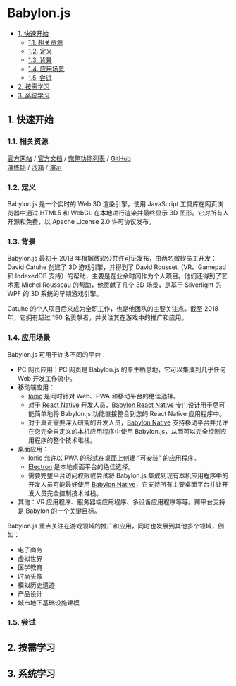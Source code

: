# Babylon.js<!-- omit in toc -->

- [1. 快速开始](#1-快速开始)
  - [1.1. 相关资源](#11-相关资源)
  - [1.2. 定义](#12-定义)
  - [1.3. 背景](#13-背景)
  - [1.4. 应用场景](#14-应用场景)
  - [1.5. 尝试](#15-尝试)
- [2. 按需学习](#2-按需学习)
- [3. 系统学习](#3-系统学习)

## 1. 快速开始

### 1.1. 相关资源

[官方网站](https://www.babylonjs.com) / [官方文档](https://doc.babylonjs.com) / [完整功能列表](https://www.babylonjs.com/specifications/) / [GitHub](https://github.com/BabylonJS)  
[演练场](https://playground.babylonjs.com) / [沙箱](https://sandbox.babylonjs.com) / [演示](https://www.babylonjs.com/community)

### 1.2. 定义

Babylon.js 是一个实时的 Web 3D 渲染引擎，使用 JavaScript 工具库在网页浏览器中通过 HTML5 和 WebGL 在本地进行渲染并最终显示 3D 图形。它对所有人开源和免费，以 Apache License 2.0 许可协议发布。

### 1.3. 背景

Babylon.js 最初于 2013 年根据微软公共许可证发布，由两名微软员工开发：David Catuhe 创建了 3D 游戏引擎，并得到了 David Rousset（VR、Gamepad 和 IndexedDB 支持）的帮助，主要是在业余时间作为个人项目。他们还得到了艺术家 Michel Rousseau 的帮助，他贡献了几个 3D 场景，是基于 Silverlight 的 WPF 的 3D 系统的早期游戏引擎。

Catuhe 的个人项目后来成为全职工作，也是他团队的主要关注点。截至 2018 年，它拥有超过 190 名贡献者，并关注其在游戏中的推广和应用。

### 1.4. 应用场景

Babylon.js 可用于许多不同的平台：

- PC 网页应用：PC 网页是 Babylon.js 的原生栖息地，它可以集成到几乎任何 Web 开发工作流中。
- 移动端应用：
  - [Ionic](https://ionicframework.com/) 是同时针对 Web、PWA 和移动平台的绝佳选择。
  - 对于 [React Native](https://reactnative.dev/) 开发人员，[Babylon React Native](https://github.com/BabylonJS/BabylonReactNative) 专门设计用于尽可能简单地将 Babylon.js 功能直接整合到您的 React Native 应用程序中。
  - 对于真正需要深入研究的开发人员，[Babylon Native](https://github.com/BabylonJS/BabylonNative) 支持移动平台并允许在您完全自定义的本机应用程序中使用 Babylon.js，从而可以完全控制应用程序的整个技术堆栈。
- 桌面应用：
  - [Ionic](https://ionicframework.com/) 允许以 PWA 的形式在桌面上创建 “可安装” 的应用程序。
  - [Electron](https://www.electronjs.org/) 是本地桌面平台的绝佳选择。
  - 需要完整平台访问权限或尝试将 Babylon.js 集成到现有本机应用程序中的开发人员可能最好使用 [Babylon Native](https://github.com/BabylonJS/BabylonNative)，它支持所有主要桌面平台并让开发人员完全控制技术堆栈。
- 其他：VR 应用程序、服务器端应用程序、多设备应用程序等等。跨平台支持是 Babylon 的一个关键目标。

Babylon.js 重点关注在游戏领域的推广和应用，同时也发展到其他多个领域，例如：

- 电子商务
- 虚拟世界
- 医学教育
- 时尚头像
- 模拟历史遗迹
- 产品设计
- 城市地下基础设施建模

### 1.5. 尝试

## 2. 按需学习

## 3. 系统学习
